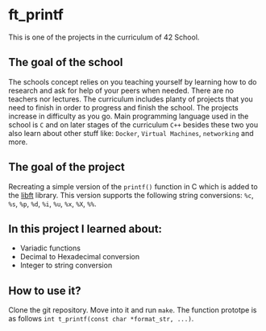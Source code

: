 # ft_printf
This is one of the projects in the curriculum of 42 School.

## The goal of the school
The schools concept relies on you teaching yourself by learning how to do research and ask for help of your peers when needed. There are no teachers nor lectures. The curriculum includes planty of projects that you need to finish in order to progress and finish the school. The projects increase in difficulty as you go. Main programming language used in the school is `C` and on later stages of the curriculum `C++` besides these two you also learn about other stuff like: `Docker`, `Virtual Machines`, `networking` and more.

## The goal of the project
Recreating a simple version of the `printf()` function in C which is added to the [libft](https://github.com/Doush-H/libft) library. This version supports the following string conversions: `%c`, `%s`, `%p`, `%d`, `%i`, `%u`, `%x`, `%X`, `%%`.

## In this project I learned about:
  - Variadic functions
  - Decimal to Hexadecimal conversion
  - Integer to string conversion

  
## How to use it?
Clone the git repository. Move into it and run `make`. The function prototpe is as follows `int t_printf(const char *format_str, ...)`. 
